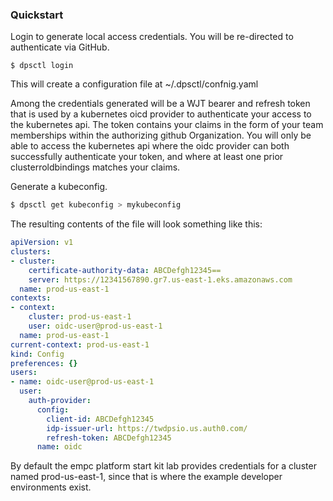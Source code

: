 ### Quickstart

Login to generate local access credentials. You will be re-directed to authenticate via GitHub.  
```
$ dpsctl login
```
This will create a configuration file at ~/.dpsctl/confnig.yaml  

Among the credentials generated will be a WJT bearer and refresh token that is used by a kubernetes oicd provider to authenticate your access to the kubernetes api. The token contains your claims in the form of your team memberships within the authorizing github Organization. You will only be able to access the kubernetes api where the oidc provider can both successfully authenticate your token, and where at least one prior clusterroldbindings matches your claims.  

Generate a kubeconfig.  
```bash
$ dpsctl get kubeconfig > mykubeconfig
```

The resulting contents of the file will look something like this:
```yaml
apiVersion: v1
clusters:
- cluster:
    certificate-authority-data: ABCDefgh12345==
    server: https://12341567890.gr7.us-east-1.eks.amazonaws.com
  name: prod-us-east-1
contexts:
- context:
    cluster: prod-us-east-1
    user: oidc-user@prod-us-east-1
  name: prod-us-east-1
current-context: prod-us-east-1
kind: Config
preferences: {}
users:
- name: oidc-user@prod-us-east-1
  user:
    auth-provider:
      config:
        client-id: ABCDefgh12345
        idp-issuer-url: https://twdpsio.us.auth0.com/
        refresh-token: ABCDefgh12345
      name: oidc
```
By default the empc platform start kit lab provides credentials for a cluster named prod-us-east-1, since that is where the example developer environments exist.  
